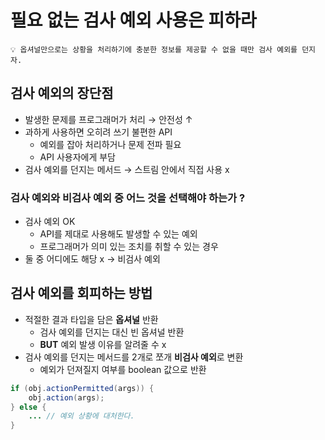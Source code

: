 # 필요 없는 검사 예외 사용은 피하라

```
💡 옵셔널만으로는 상황을 처리하기에 충분한 정보를 제공할 수 없을 때만 검사 예외를 던지자.
```

## 검사 예외의 장단점

- 발생한 문제를 프로그래머가 처리 → 안전성 ↑
- 과하게 사용하면 오히려 쓰기 불편한 API
    - 예외를 잡아 처리하거나 문제 전파 필요
    - API 사용자에게 부담
- 검사 예외를 던지는 메서드 → 스트림 안에서 직접 사용 x

### 검사 예외와 비검사 예외 중 어느 것을 선택해야 하는가 ?

- 검사 예외 OK
    - API를 제대로 사용해도 발생할 수 있는 예외
    - 프로그래머가 의미 있는 조치를 취할 수 있는 경우
- 둘 중 어디에도 해당 x → 비검사 예외

## 검사 예외를 회피하는 방법

- 적절한 결과 타입을 담은 **옵셔널** 반환
    - 검사 예외를 던지는 대신 빈 옵셔널 반환
    - **BUT** 예외 발생 이유를 알려줄 수 x
- 검사 예외를 던지는 메서드를 2개로 쪼개 **비검사 예외**로 변환
    - 예외가 던져질지 여부를 boolean 값으로 반환

```java
if (obj.actionPermitted(args)) {
	obj.action(args);
} else {
	... // 예외 상황에 대처한다.
}
```